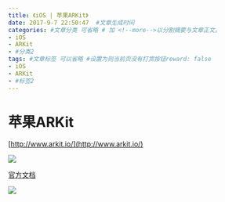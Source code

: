 ```yaml
---
title: 《iOS | 苹果ARKit》
date: 2017-9-7 22:50:47  #文章生成时间
categories: #文章分类 可省略 # 加 <!--more-->以分割摘要与文章正文。
- iOS
- ARKit
- #分类2
tags: #文章标签 可以省略 #设置为则当前页没有打赏按钮reward: false
- iOS
- ARKit
- #标签2
---
```

# 苹果ARKit #
[http://www.arkit.io/](http://www.arkit.io/)

![](http://wx2.sinaimg.cn/mw690/0069VnN5gy1fjbdva23crj31gq0if7wj.jpg)

<!--more-->

[官方文档](https://developer.apple.com/documentation/arkit)

![](http://wx2.sinaimg.cn/mw690/0069VnN5gy1fjbdl9c1sej30yl0i9wfl.jpg)